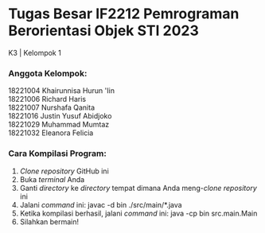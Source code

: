 # Tugas Besar IF2212 Pemrograman Berorientasi Objek STI 2023
K3 | Kelompok 1

### Anggota Kelompok:
18221004 Khairunnisa Hurun 'Iin  
18221006 Richard Haris  
18221007 Nurshafa Qanita  
18221016 Justin Yusuf Abidjoko  
18221029 Muhammad Mumtaz  
18221032 Eleanora Felicia 

### Cara Kompilasi Program:
  1. _Clone repository_ GitHub ini
  2. Buka _terminal_ Anda
  3. Ganti _directory_ ke _directory_ tempat dimana Anda meng-_clone repository_ ini 
  5. Jalani _command_ ini: javac -d bin ./src/main/*.java
  6. Ketika kompilasi berhasil, jalani _command_ ini: java -cp bin src.main.Main
  7. Silahkan bermain!
